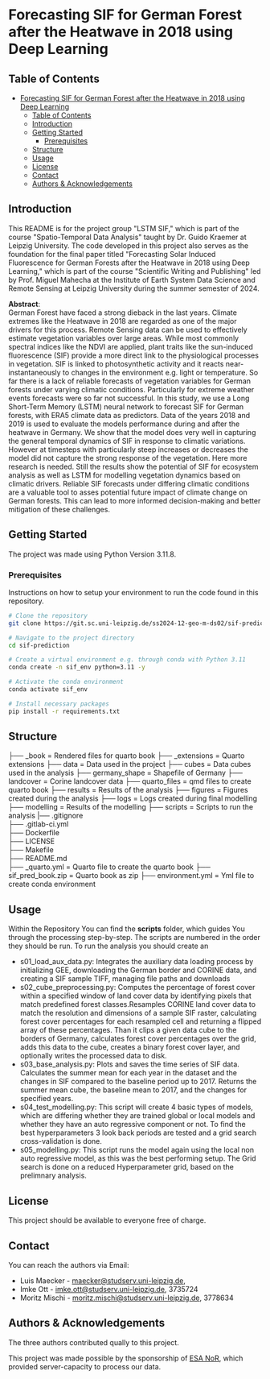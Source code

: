 # Forecasting SIF for German Forest after the Heatwave in 2018 using Deep Learning

## Table of Contents
- [Forecasting SIF for German Forest after the Heatwave in 2018 using Deep Learning](#forecasting-sif-for-german-forest-after-the-heatwave-in-2018-using-deep-learning)
  - [Table of Contents](#table-of-contents)
  - [Introduction](#introduction)
  - [Getting Started](#getting-started)
    - [Prerequisites](#prerequisites)
  - [Structure](#structure)
  - [Usage](#usage)
  - [License](#license)
  - [Contact](#contact)
  - [Authors \& Acknowledgements](#authors--acknowledgements)

## Introduction
This README is for the project group "LSTM SIF," which is part of the course "Spatio-Temporal Data Analysis" taught by Dr. Guido Kraemer at Leipzig University. The code developed in this project also serves as the foundation for the final paper titled "Forecasting Solar Induced Fluorescence for German Forests after the Heatwave in 2018 using Deep Learning," which is part of the course "Scientific Writing and Publishing" led by Prof. Miguel Mahecha at the Institute of Earth System Data Science and Remote Sensing at Leipzig University during the summer semester of 2024.

**Abstract**:   
German Forest have faced a strong dieback in the last years. Climate extremes like the Heatwave in 2018
are regarded as one of the major drivers for this process. Remote Sensing data can be used to effectively
estimate vegetation variables over large areas. While most commonly spectral indices like the NDVI are
applied, plant traits like the sun-induced fluorescence (SIF) provide a more direct link to the physiological processes in vegetation. SIF is linked to photosynthetic activity and it reacts near-instantaneously to changes in the environment e.g. light or temperature. So far there is a lack of reliable forecasts of vegetation variables for German forests under varying climatic conditions. Particularly for extreme weather events forecasts were so far not successful. In this study, we use a Long Short-Term Memory (LSTM) neural network to forecast SIF for German forests, with ERA5 climate data as predictors. Data of the years 2018 and 2019 is used to evaluate the models performance during and after the heatwave in Germany. We show that the model does very well in capturing the general temporal dynamics of SIF in response to climatic variations. However at timesteps with particularly steep increases or decreases the model did not capture the strong response of the vegetation. Here more research is needed. Still the results show the potential of SIF for ecosystem analysis as well as LSTM for modelling vegetation dynamics based on climatic drivers. Reliable SIF forecasts under differing climatic conditions are a valuable tool to asses potential future impact of climate change on German forests. This can lead to more informed decision-making and better mitigation of these challenges.

## Getting Started
The project was made using Python Version 3.11.8.

### Prerequisites

<!-- To get a copy of the project and make it run on Your local machine, use following command: 
```bash
  git clone https://git.sc.uni-leipzig.de/ss2024-12-geo-m-ds02/sif-prediction
```

Make sure to install all packages needed - found in requirements.txt

Use our conda env, for full reproduction: 
```bash
  conda env create --file environment.yml
```
 -->
Instructions on how to setup your environment to run the code found in this repository.

```bash
# Clone the repository
git clone https://git.sc.uni-leipzig.de/ss2024-12-geo-m-ds02/sif-prediction.git

# Navigate to the project directory
cd sif-prediction

# Create a virtual environment e.g. through conda with Python 3.11
conda create -n sif_env python=3.11 -y 

# Activate the conda environment
conda activate sif_env

# Install necessary packages
pip install -r requirements.txt

```
## Structure

├── _book                           = Rendered files for quarto book 
├── _extensions                     = Quarto extensions 
├── data                            = Data used in the project
   ├── cubes                        = Data cubes used in the analysis
   ├── germany_shape                = Shapefile of Germany
   ├── landcover                    = Corine landcover data
├── quarto_files                    = qmd files to create quarto book
├── results                         = Results of the analysis
   ├── figures                      = Figures created during the analysis
   ├── logs                         = Logs created during final modelling 
   ├── modelling                    = Results of the modelling
├── scripts                         = Scripts to run the analysis
|── .gitignore                        
├── .gitlab-ci.yml                  
├── Dockerfile                      
├── LICENSE                         
├── Makefile                        
├── README.md                       
├── _quarto.yml                     = Quarto file to create the quarto book
├── sif_pred_book.zip               = Quarto book as zip
├── environment.yml                 = Yml file to create conda environment






## Usage
Within the Repository You can find the **scripts** folder, which guides You through the processing step-by-step. The scripts are numbered in the order they should be run. To run the analysis you should create an 


- s01_load_aux_data.py: Integrates the auxiliary data loading process by initializing GEE, downloading the German border and CORINE data, and creating a SIF sample TIFF, managing file paths and downloads
- s02_cube_preprocessing.py:  Computes the percentage of forest cover within a specified window of land cover data by identifying pixels that match predefined forest classes.Resamples CORINE land cover data to match the resolution and dimensions of a sample SIF raster, calculating forest cover percentages for each resampled cell and returning a flipped array of these percentages. Than it clips a given data cube to the borders of Germany, calculates forest cover percentages over the grid, adds this data to the cube, creates a binary forest cover layer, and optionally writes the processed data to disk.
- s03_base_analysis.py: Plots and saves the time series of SIF data. Calculates the summer mean for each year in the dataset and the changes in SIF compared to the baseline period up to 2017. Returns the summer mean cube, the baseline mean to 2017, and the changes for specified years.
- s04_test_modelling.py: This script will create 4  basic types of models, which are differing whether they are trained global or local models and whether they have an auto regressive component or not. To find the best hyperparameters 3 look back periods are tested and a grid search cross-validation is done. 
- s05_modelling.py: This script runs the model again using the local non auto regressive model, as this was the best performing setup.
The Grid search is done on a reduced Hyperparameter grid, based on the prelimnary analysis. 

## License
This project should be available to everyone free of charge.

## Contact
You can reach the authors via Email: 
- Luis Maecker - maecker@studserv.uni-leipzig.de, 
- Imke Ott - imke.ott@studserv.uni-leipzig.de, 3735724
- Moritz Mischi - moritz.mischi@studserv.uni-leipzig.de, 3778634

## Authors & Acknowledgements
The three authors contributed qually to this project. 

This project was made possible by the sponsorship of [ESA NoR](https://eo4society.esa.int/network-of-resources/nor-sponsorship/), which provided server-capacity to process our data. 
